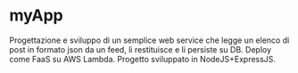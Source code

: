 # myApp
Progettazione e sviluppo di un semplice web service che legge un elenco di post in formato json da un feed, li restituisce e li persiste su DB. Deploy come FaaS su AWS Lambda. Progetto sviluppato in NodeJS+ExpressJS.
